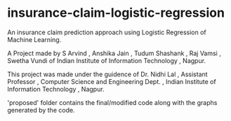 # insurance-claim-logistic-regression
An insurance claim prediction approach using Logistic Regression of Machine Learning.

A Project made by S Arvind , Anshika Jain , Tudum Shashank , Raj Vamsi , Swetha Vundi of Indian Institute of Information Technology , Nagpur.

This project was made under the guidence of Dr. Nidhi Lal , Assistant Professor , Computer Science and Engineering Dept. , Indian Institute of Information Technology , Nagpur.

'proposed' folder contains the final/modified code along with the graphs generated by the code.
